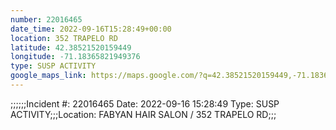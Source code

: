 ```yaml
---
number: 22016465
date_time: 2022-09-16T15:28:49+00:00
location: 352 TRAPELO RD
latitude: 42.38521520159449
longitude: -71.18365821949376
type: SUSP ACTIVITY
google_maps_link: https://maps.google.com/?q=42.38521520159449,-71.18365821949376
---
```


;;;;;;Incident #: 22016465  Date: 2022-09-16 15:28:49   Type: SUSP ACTIVITY;;;Location: FABYAN HAIR SALON / 352 TRAPELO RD;;;
